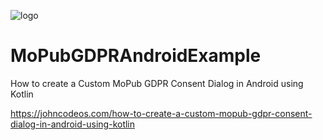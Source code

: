 ![logo](https://i.imgur.com/Dv73hCk.png)
# MoPubGDPRAndroidExample
How to create a Custom MoPub GDPR Consent Dialog in Android using Kotlin

https://johncodeos.com/how-to-create-a-custom-mopub-gdpr-consent-dialog-in-android-using-kotlin
